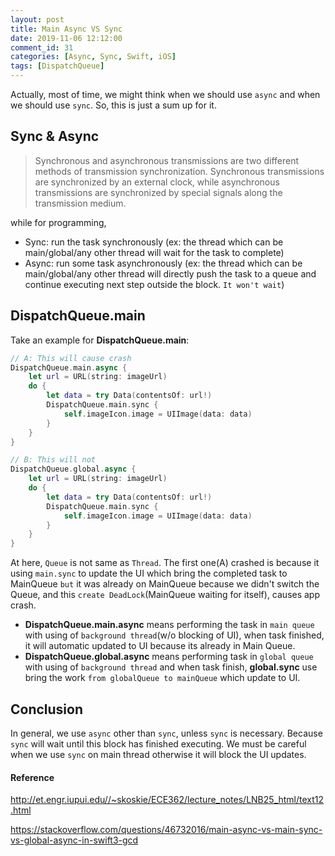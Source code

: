 ```yaml
---
layout: post
title: Main Async VS Sync
date: 2019-11-06 12:12:00
comment_id: 31
categories: [Async, Sync, Swift, iOS]
tags: [DispatchQueue]
---
```


Actually, most of time, we might think when we should use `async` and when we should use `sync`. So, this is just a sum up for it.

## Sync & Async

> Synchronous and asynchronous transmissions are two different methods of transmission synchronization. Synchronous transmissions are synchronized by an external clock, while asynchronous transmissions are synchronized by special signals along the transmission medium.

while for programming,

- Sync: run the task synchronously (ex: the thread which can be main/global/any other thread will wait for the task to complete)
- Async: run some task asynchronously (ex: the thread which can be main/global/any other thread will directly push the task to a queue and continue executing next step outside the block. `It won't wait`)

## DispatchQueue.main

Take an example for **DispatchQueue.main**:

```swift
// A: This will cause crash
DispatchQueue.main.async {
    let url = URL(string: imageUrl)
    do {
        let data = try Data(contentsOf: url!)
        DispatchQueue.main.sync {
            self.imageIcon.image = UIImage(data: data)
        }
    }
}

// B: This will not
DispatchQueue.global.async {
    let url = URL(string: imageUrl)
    do {
        let data = try Data(contentsOf: url!)
        DispatchQueue.main.sync {
            self.imageIcon.image = UIImage(data: data)
        }
    }
}
```

At here, `Queue` is not same as `Thread`. The first one(A) crashed is because it using `main.sync` to update the UI which bring the completed task to MainQueue `but` it was already on MainQueue because we didn't switch the Queue, and this `create DeadLock`(MainQueue waiting for itself), causes app crash.

- **DispatchQueue.main.async** means performing the task in `main queue` with using of `background thread`(w/o blocking of UI), when task finished, it will automatic updated to UI because its already in Main Queue.
- **DispatchQueue.global.async** means performing task in `global queue` with using of `background thread` and when task finish, **global.sync** use bring the work `from globalQueue to mainQueue` which update to UI.

## Conclusion

In general, we use `async` other than `sync`, unless `sync` is necessary. Because `sync` will wait until this block has finished executing. We must be careful when we use `sync` on main thread otherwise it will block the UI updates.

#### Reference

<http://et.engr.iupui.edu//~skoskie/ECE362/lecture_notes/LNB25_html/text12.html>

<https://stackoverflow.com/questions/46732016/main-async-vs-main-sync-vs-global-async-in-swift3-gcd>